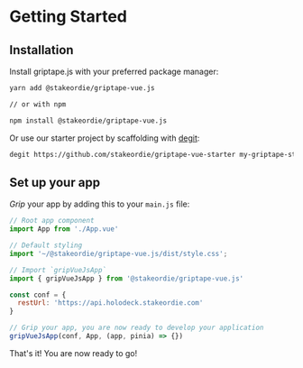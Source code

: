 # Getting Started

## Installation

Install griptape.js with your preferred package manager:

```bash
yarn add @stakeordie/griptape-vue.js

// or with npm

npm install @stakeordie/griptape-vue.js
```

Or use our starter project by scaffolding with [degit](https://github.com/Rich-Harris/degit):

```bash
degit https://github.com/stakeordie/griptape-vue-starter my-griptape-starter
```
## Set up your app

*Grip* your app by adding this to your `main.js` file:

```js
// Root app component
import App from './App.vue'

// Default styling
import '~/@stakeordie/griptape-vue.js/dist/style.css';

// Import `gripVueJsApp`
import { gripVueJsApp } from '@stakeordie/griptape-vue.js'

const conf = {
  restUrl: 'https://api.holodeck.stakeordie.com'
}

// Grip your app, you are now ready to develop your application
gripVueJsApp(conf, App, (app, pinia) => {})
```

That's it! You are now ready to go!
